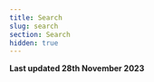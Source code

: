 ```yaml
---
title: Search
slug: search
section: Search
hidden: true
---
```


**Last updated 28th November 2023**


